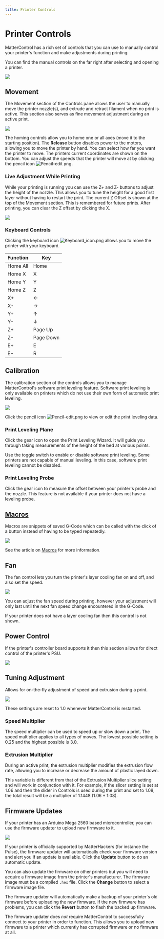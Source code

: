 ```yaml
---
title: Printer Controls
---
```


Printer Controls
================

MatterControl has a rich set of controls that you can use to manually control your printer's function and make adjustments during printing

You can find the manual controls on the far right after selecting and opening a printer.

![](https://www.matterhackers.com/r/vXKvzY)

Movement
--------

The Movement section of the Controls pane allows the user to manually move the printer nozzle(s), and extrude and retract filament when no print is active. This section also serves as fine movement adjustment during an active print.

![](https://lh3.googleusercontent.com/2Yx1l2KUr7bzGr2FSES6be652ei6bVWOIx6dhjt7LC6Ia_PIB0fcv2Vltd0yFyR-EOWqQmzDrKoTUfioDHa2S3_qFQ=s0)

The homing controls allow you to home one or all axes (move it to the starting position). The **Release** button disables power to the motors, allowing you to move the printer by hand. You can select how far you want the printer to move. The printers current coordinates are shown on the bottom. You can adjust the speeds that the printer will move at by clicking the pencil icon ![Pencil-edit.png](http://wiki.mattercontrol.com/images/b/b0/Pencil-edit.png
"Pencil-edit.png").

### Live Adjustment While Printing

While your printing is running you can use the Z+ and Z- buttons to adjust the height of the nozzle. This allows you to tune the height for a good first layer without having to restart the print. The current Z Offset is shown at the top of the Movement section. This is remembered for future prints. After printing, you can clear the Z offset by clicking the X.

![](https://lh3.googleusercontent.com/dpAFnIaaEEF3s9WHq_c94opjlwHfuQh3bPt9rWy6_V3nzhWctcDLXzDovMz4uK67EQcEm1qCW3Rmn1ygy-leX8Q1ng=w512)

### Keyboard Controls

Clicking the keyboard icon ![Keyboard\_icon.png](http://wiki.mattercontrol.com/images/d/d7/Keyboard_icon.png
"Keyboard_icon.png") allows you to move the printer with your keyboard.

| Function | Key       |
| -------- | --------- |
| Home All | Home      |
| Home X   | X         |
| Home Y   | Y         |
| Home Z   | Z         |
| X+       | ←         |
| X-       | →         |
| Y+       | ↑         |
| Y-       | ↓         |
| Z+       | Page Up   |
| Z-       | Page Down |
| E+       | E         |
| E-       | R         |


Calibration
-----------

The calibration section of the controls allows you to manage MatterControl's software print leveling feature. Software print leveling is only available on printers which do not use their own form of automatic print leveling.

![](https://lh3.googleusercontent.com/NApNV_GfomZEwBKAP9ltyD5cejLwktWy8-fklAErv8iytHe1HYUKbvMbBCtbhfIVP-7eyH2Olgc4KnanZY-sipzS=s0)

Click the pencil icon ![Pencil-edit.png](http://wiki.mattercontrol.com/images/b/b0/Pencil-edit.png
"Pencil-edit.png") to view or edit the print leveling data.

### Print Leveling Plane
Click the gear icon to open the Print Leveling Wizard. It will guide you through taking measurements of the height of the bed at various points.

Use the toggle switch to enable or disable software print leveling. Some printers are not capable of manual leveling. In this case, software print leveling cannot be disabled.

### Print Leveling Probe
Click the gear icon to measure the offset between your printer's probe and the nozzle. This feature is not available if your printer does not have a leveling probe.


[Macros](macros.md)
-------------------

Macros are snippets of saved G-Code which can be called with the click of a button instead of having to be typed repeatedly.

![](https://lh3.googleusercontent.com/0t9m7MoB4MJ8ezB5jWAmJ1cn6nHSs1egRjLKX3LZY3GKxLXFQOIErVv_LQ2PZEFnBneWG-ktf4-JJpJ1snTTSvmrCdc=s0)

See the article on [Macros](macros.md) for more information.


Fan
---

The fan control lets you turn the printer's layer cooling fan on and off, and also set the speed.

![](https://lh3.googleusercontent.com/J_vCFI0KdgZtBfcu84pG5XggUrs4zBS4-Etd8Z3aGRJsarC8Zg8mtyFXsPguoINUd6rXKKyQFxZ6GfkpkmeVBRxaVFs=s0)

You can adjust the fan speed during printing, however your adjustment will only last until the next fan speed change encountered in the G-Code.

If your printer does not have a layer cooling fan then this control is not shown.


Power Control
-------------

If the printer's controller board supports it then this section allows for direct control of the printer's PSU.

![](https://lh3.googleusercontent.com/6ZfR-AEd1xkBi140AgAuPdBE6V_ceH_fcXTt3D9gKiB4jKhEF7dLWIm6iGnE2gGLaqgCAXUqeOnzxc03BiO4KjOL=s0)


Tuning Adjustment
-----------------

Allows for on-the-fly adjustment of speed and extrusion during a print.

![](https://lh3.googleusercontent.com/JeJSmRR2bVuTg7AQGpeBUjWFielnyhuC4R9MwxGIkwg-ZuaM-FM2jGgVsMyxTwPYi-s_Ys-u4PqXOwPankLv8um-EA=s0)

These settings are reset to 1.0 whenever MatterControl is restarted.

### Speed Multiplier
The speed multiplier can be used to speed up or slow down a print. The speed multiplier applies to all types of moves. The lowest possible setting is 0.25 and the highest possible is 3.0.

### Extrusion Multiplier
During an active print, the extrusion multiplier modifies the extrusion flow rate, allowing you to increase or decrease the amount of plastic layed down.

This variable is different from that of the Extrusion Multiplier slice setting and will work in conjunction with it. For example, if the slicer setting is set at 1.06 and then the slider in Controls is used during the print and set to 1.08, the total result will be a multiplier of 1.1448 (1.06 * 1.08).


Firmware Updates
----------------

If your printer has an Arduino Mega 2560 based microcontroller, you can use the firmware updater to upload new firmware to it.

![](https://lh3.googleusercontent.com/3C166BaJZFQUNHtfeMaQprsOCN7RGvSs4xacVWpz-N8E0JnA26kBEc--egSQf1OOYudlYcGAKLrg3-BxTKUyQXEAPw=s0)

If your printer is officially supported by MatterHackers (for instance the Pulse), the firmware updater will automatically check your firmware version and alert you if an update is available. Click the **Update** button to do an automatic update.

You can also update the firmware on other printers but you will need to acquire a firmware image from the printer's manufacturer. The firmware image must be a compiled `.hex` file. Click the **Change** button to select a firmware image file.

The firmware updater will automatically make a backup of your printer's old firmware before uploading the new firmware. If the new firmware has problems, you can click the **Revert** button to flash the backed up firmware.

The firmware updater does *not* require MatterControl to successfully connect to your printer in order to function. This allows you to upload new firmware to a printer which currently has corrupted firmware or no firmware at all.
